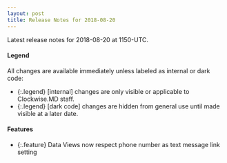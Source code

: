 ```yaml
---
layout: post
title: Release Notes for 2018-08-20
---
```


Latest release notes for 2018-08-20 at 1150-UTC.

<div class='legend' markdown='1'>

#### Legend

All changes are available immediately unless labeled as internal or dark code:

- {:.legend} [internal] changes are only visible or applicable to Clockwise.MD staff.
- {:.legend} [dark code] changes are hidden from general use until made visible at a later date.

</div>

<div class='features' markdown='1'>

#### Features

- {:.feature} Data Views now respect phone number as text message link setting

</div>

